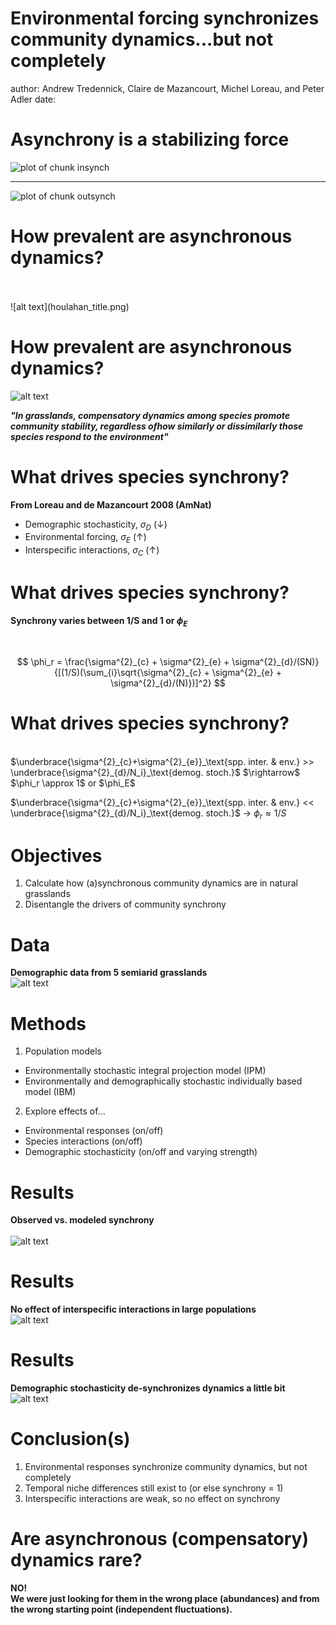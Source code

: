 Environmental forcing synchronizes community dynamics...but not completely
========================================================
author: Andrew Tredennick, Claire de Mazancourt, Michel Loreau, and Peter Adler
date: 

Asynchrony is a stabilizing force
========================================================

![plot of chunk insynch](synchrony-figure/insynch-1.png) 

***

![plot of chunk outsynch](synchrony-figure/outsynch-1.png) 

How prevalent are asynchronous dynamics?
========================================
<br>
<br>
![alt text](houlahan_title.png)

How prevalent are asynchronous dynamics?
========================================
![alt text](gross_title.png)

***"In grasslands, compensatory dynamics among species promote community stability, regardless ofhow similarly or dissimilarly those species respond to the environment"***

What drives species synchrony?
==============================
**From Loreau and de Mazancourt 2008 (AmNat)**
* Demographic stochasticity, $\sigma_D$ ($\downarrow$)
* Environmental forcing, $\sigma_E$ ($\uparrow$)
* Interspecific interactions, $\sigma_C$ ($\uparrow$)

What drives species synchrony?
==============================
**Synchrony varies between 1/S and 1 or $\phi_E$**

<br>

$$
\phi_r = \frac{\sigma^{2}_{c} + \sigma^{2}_{e} + \sigma^{2}_{d}/(SN)}{[(1/S)(\sum_{i}\sqrt{\sigma^{2}_{c} + \sigma^{2}_{e} + \sigma^{2}_{d}/(N)})]^2}
$$

What drives species synchrony?
==============================
<br>
$\underbrace{\sigma^{2}_{c}+\sigma^{2}_{e}}_\text{spp. inter. & env.} >> \underbrace{\sigma^{2}_{d}/N_i}_\text{demog. stoch.}$ $\rightarrow$ $\phi_r \approx 1$ or $\phi_E$

$\underbrace{\sigma^{2}_{c}+\sigma^{2}_{e}}_\text{spp. inter. & env.} << \underbrace{\sigma^{2}_{d}/N_i}_\text{demog. stoch.}$ $\rightarrow$ $\phi_r \approx 1/S$




Objectives
==========
1. Calculate how (a)synchronous community dynamics are in natural grasslands
2. Disentangle the drivers of community synchrony

Data
====
**Demographic data from 5 semiarid grasslands**
<br>
![alt text](chu_map.png)

Methods
=======
1. Population models
  * Environmentally stochastic integral projection model (IPM)
  * Environmentally and demographically stochastic individually based model (IBM)

2. Explore effects of...
  * Environmental responses (on/off)
  * Species interactions (on/off)
  * Demographic stochasticity (on/off and varying strength)
  
Results
=======
**Observed vs. modeled synchrony**
<br>
<br>
![alt text](ipm_obs_pgrsynch.png)

Results
=======
**No effect of interspecific interactions in large populations**
<br>
![alt text](ipm_pgr_plot.png)

Results
=======
**Demographic stochasticity de-synchronizes dynamics a little bit**
<br>
![alt text](ibm_sims_fig.png)

Conclusion(s)
=============
1. Environmental responses synchronize community dynamics, but not completely
2. Temporal niche differences still exist to (or else synchrony = 1)
3. Interspecific interactions are weak, so no effect on synchrony

Are asynchronous (compensatory) dynamics rare?
==============================================
**NO!**
<br>
**We were just looking for them in the wrong place (abundances) and from the wrong starting point (independent fluctuations).**
